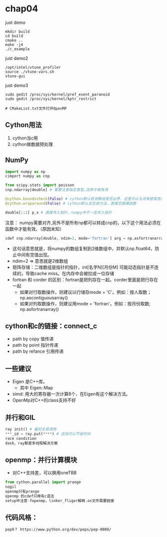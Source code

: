 # chap04

just demo
```shell
mkdir build
cd build
cmake ..
make -j4
./c_example
```

just demo2
```shell
/opt/intel/vtune_profiler
source ./vtune-vars.sh
vtune-gui
```

just demo3
```shell
sudo gedit /proc/sys/kernel/pref_event_paranoid
sudo gedit /proc/sys/kernel/kptr_restrict

# CMakeList.txt文件打开OpenMP
```

## Cython用法
1. cython当c用
2. cython做数据预处理

## NumPy
```python
import numpy as np
cimport numpy as cnp

from scipy.stats import poisson
cnp.ndarray[double] # 需要注意指定类型,这样才能有效

@cython.boundscheck(False) # cython默认检测数组是否出界，这里可以关闭来提高性能
@cython.wraparound(False) # cython默认会包装方法，直接范围裸函数

double[::1] p_x # 直接传入指针，numpy中不一定存入指针
```

注意： numpy需要对齐,另外不是所有np都可以转成cnp的，以下这个用法必须在函数中才能有效。（原因未知）
```python
cdef cnp.ndarray[double, ndim=2, mode='fortran'] arg = np.asfortranarray(matrix, dtype=np.float64)
```
- 这句话意思就是，将numpy的数组复制到2维数组中，并默认np.float64，防止中间有空值出现。
- ndim=2 => 意思就是2维数组
- 矩阵存储：二维数组是指针的指针，int[名字N][月份M] 可能动态指针是不连续的，导致cache miss。在内存中会被拉成一位存储
- fortran 和 corder 的区别：fortran是把列存在一起。corder里面是把行存在一起
    - 如果对行取数操作，则建议以行储存mode = 'C'。例如：按人取数；np.ascontiguousarray()
    - 如果对列取数操作，则建议用mode = 'fortran'。例如：按月份取数; np.asfortranarray()

## cython和c的链接：connect_c
- path by copy 值传递
- path by point 指针传递
- path by refance 引用传递

## 一些建议
- Eigen 是C++库。
    - 其中 Eigen::Map
- simd: 用大的寄存器一次计算8个，在Eigen有这个解决方法。
- OpenMp对C++的class支持不好

## 并行和GIL
```python
ray init() # 最好全局调用
***_id = ray.put(****) # 这段可以节省时间
race condition
dask、ray都是多线程解决方案
```


## openmp：并行计算模块
- 对C++支持差，可以换用oneTBB
```python
from cython.parallel import prange
nogil
openmp只有prange
openmp 的cdef只用有c语法
setup中注意-fopenmp，linker_fliger解释.os文件需要链接
```

## 代码风格：
```md
pep8？ https://www.python.org/dev/peps/pep-0008/
```







